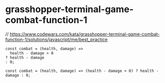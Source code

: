 # grasshopper-terminal-game-combat-function-1
// https://www.codewars.com/kata/grasshopper-terminal-game-combat-function-1/solutions/javascript/me/best_practice


```
const combat = (health, damage) =>
  health - damage > 0
? health - damage
: 0;
```

```
const combat = (health, damage) => (health - damage > 0) ? health - damage : 0;
```
